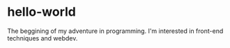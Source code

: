 # hello-world
The beggining of my adventure in programming. I'm interested in front-end techniques and webdev.
